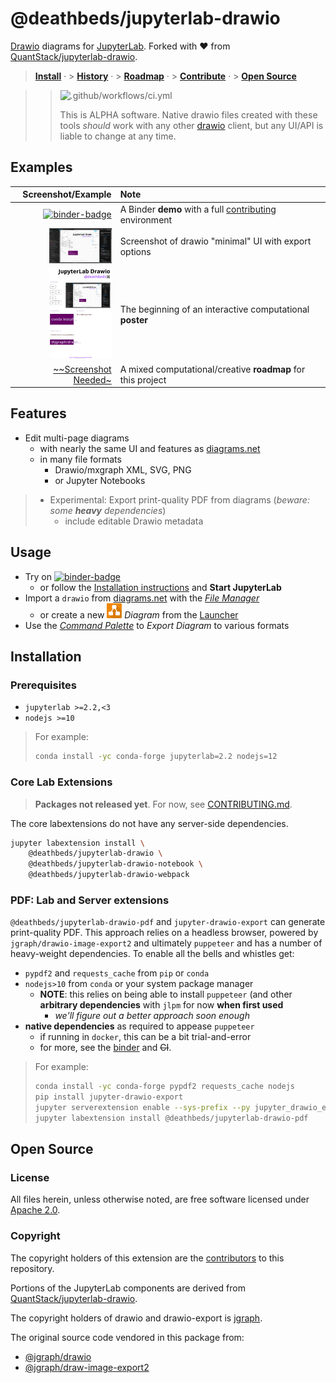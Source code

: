 # @deathbeds/jupyterlab-drawio

[Drawio][] diagrams for [JupyterLab][]. Forked with ❤️ from [QuantStack/jupyterlab-drawio][].

> **[Install](#installation)** &middot; > **[History](./CHANGELOG.md)** &middot; > **[Roadmap](./docs/ROADMAP.dio.ipynb)** &middot; > **[Contribute](./CONTRIBUTING.md)** &middot; > **[Open Source](#open-source)**

> > ![.github/workflows/ci.yml](https://github.com/deathbeds/jupyterlab-drawio/workflows/.github/workflows/ci.yml/badge.svg)
> >
> > This is ALPHA software. Native drawio files created with these tools _should_ work
> > with any other [drawio][] client, but any UI/API is liable to change at any time.

[binder]: http://mybinder.org/v2/gh/deathbeds/jupyterlab-drawio/master?urlpath=lab/tree/docs/Poster.dio.svg
[binder-badge]: https://mybinder.org/badge_logo.svg

## Examples

|                                                                             Screenshot/Example | Note                                                                        |
| ---------------------------------------------------------------------------------------------: | :-------------------------------------------------------------------------- |
|                                                                    [![binder-badge][]][binder] | A Binder **demo** with a full [contributing](./CONTRIBUTING.md) environment |
| [<img width="100" src="./docs/_static/images/poster.png" />](./docs/_static/images/poster.png) | Screenshot of drawio "minimal" UI with export options                       |
|                       [<img width="100" src="./docs/Poster.dio.svg" />](./docs/Poster.dio.svg) | The beginning of an interactive computational **poster**                    |
|                                               [~~Screenshot Needed~](./docs/ROADMAP.dio.ipynb) | A mixed computational/creative **roadmap** for this project                 |

## Features

- Edit multi-page diagrams
  - with nearly the same UI and features as [diagrams.net][drawio]
  - in many file formats
    - Drawio/mxgraph XML, SVG, PNG
    - or Jupyter Notebooks

> - Experimental: Export print-quality PDF from diagrams (_beware: some **heavy** dependencies_)
>   - include editable Drawio metadata

## Usage

- Try on [![binder-badge][]][binder]
  - or follow the [Installation instructions](#installation) and **Start JupyterLab**
- Import a `drawio` from [diagrams.net](https://diagrams.net) with the _[File Manager][]_
  - or create a new <img src="./packages/jupyterlab-drawio/style/img/drawio.svg" width="24"/> _Diagram_ from the [Launcher][]
- Use the _[Command Palette][]_ to _Export Diagram_ to various formats

[command palette]: https://jupyterlab.readthedocs.io/en/stable/user/commands.html?highlight=command%20palette
[launcher]: https://jupyterlab.readthedocs.io/en/stable/user/files.html?highlight=Launcher#creating-files-and-activities
[file manager]: https://jupyterlab.readthedocs.io/en/stable/user/files.html

## Installation

### Prerequisites

- `jupyterlab >=2.2,<3`
- `nodejs >=10`

> For example:
>
> ```bash
> conda install -yc conda-forge jupyterlab=2.2 nodejs=12
> ```

### Core Lab Extensions

> **Packages not released yet**. For now, see [CONTRIBUTING.md][].

The core labextensions do not have any server-side dependencies.

```bash
jupyter labextension install \
    @deathbeds/jupyterlab-drawio \
    @deathbeds/jupyterlab-drawio-notebook \
    @deathbeds/jupyterlab-drawio-webpack
```

### PDF: Lab and Server extensions

`@deathbeds/jupyterlab-drawio-pdf` and `jupyter-drawio-export` can generate
print-quality PDF. This approach relies on a headless browser, powered by `jgraph/drawio-image-export2` and ultimately `puppeteer` and has a number of heavy-weight
dependencies. To enable all the bells and whistles get:

- `pypdf2` and `requests_cache` from `pip` or `conda`
- `nodejs>10` from `conda` or your system package manager
  - **NOTE**: this relies on being able to install `puppeteer` (and other
    **arbitrary dependencies** with `jlpm` for now **when first used**
    - _we'll figure out a better approach soon enough_
- **native dependencies** as required to appease `puppeteer`
  - if running in `docker`, this can be a bit trial-and-error
  - for more, see the [binder](./binder/apt.txt) and ~~CI~~.

> For example:
>
> ```bash
> conda install -yc conda-forge pypdf2 requests_cache nodejs
> pip install jupyter-drawio-export
> jupyter serverextension enable --sys-prefix --py jupyter_drawio_export
> jupyter labextension install @deathbeds/jupyterlab-drawio-pdf
> ```

## Open Source

### License

All files herein, unless otherwise noted, are free software licensed under [Apache 2.0](./LICENSE.txt).

### Copyright

The copyright holders of this extension are the [contributors][] to this repository.

Portions of the JupyterLab components are derived from [QuantStack/jupyterlab-drawio][].

The copyright holders of drawio and drawio-export is [jgraph](http://www.jgraph.com).

The original source code vendored in this package from:

- [@jgraph/drawio][]
- [@jgraph/draw-image-export2][]

[@jgraph/drawio]: https://github.com/jgraph/drawio
[@jgraph/draw-image-export2]: https://github.com/jgraph/draw-image-export2
[contributing.md]: ./CONTRIBUTING.md
[jupyterlab]: https://github.com/jupyterlab/jupyterlab
[drawio]: https://www.diagrams.net
[quantstack/jupyterlab-drawio]: https://github.com/QuantStack/jupyterlab-drawio
[contributors]: https://github.com/deathbeds/jupyterlab-drawio/graphs/contributors
